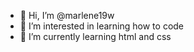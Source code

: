 - 👋 Hi, I’m @marlene19w
- 👀 I’m interested in learning how to code
- 🌱 I’m currently learning html and css

<!---
marlene19w/marlene19w is a ✨ special ✨ repository because its `README.md` (this file) appears on your GitHub profile.
You can click the Preview link to take a look at your changes.
--->
